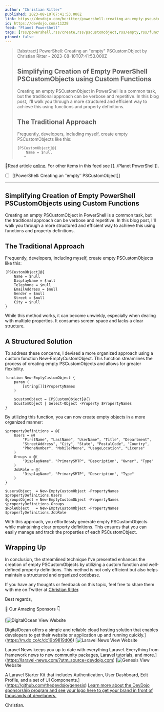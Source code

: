```yaml
---
author: "Christian Ritter"
published: 2023-08-10T07:41:53.000Z
link: https://devdojo.com/hcritter/powershell-creating-an-empty-pscustomobject
id: https://devdojo.com/11228
feed: "Planet PowerShell"
tags: [rss/powershell,rss/create,rss/pscustomobject,rss/empty,rss/function]
pinned: false
---
```

> [!abstract] PowerShell: Creating an "empty" PSCustomObject by Christian Ritter - 2023-08-10T07:41:53.000Z
> ## Simplifying Creation of Empty PowerShell PSCustomObjects using Custom Functions
> 
> Creating an empty PSCustomObject in PowerShell is a common task, but the traditional approach can be verbose and repetitive. In this blog post, I'll walk you through a more structured and efficient way to achieve this using functions and property definitions.
> 
> ## The Traditional Approach
> 
> Frequently, developers, including myself, create empty PSCustomObjects like this:
> 
> ```
> [PSCustomObject]@{
>     Name = $null
>    ⋯

🔗Read article [online](https://devdojo.com/hcritter/powershell-creating-an-empty-pscustomobject). For other items in this feed see [[../Planet PowerShell]].

- [ ] [[PowerShell꞉ Creating an ″empty″ PSCustomObject]]
- - -
## Simplifying Creation of Empty PowerShell PSCustomObjects using Custom Functions

Creating an empty PSCustomObject in PowerShell is a common task, but the traditional approach can be verbose and repetitive. In this blog post, I'll walk you through a more structured and efficient way to achieve this using functions and property definitions.

## The Traditional Approach

Frequently, developers, including myself, create empty PSCustomObjects like this:

```
[PSCustomObject]@{
    Name = $null
    DisplayName = $null
    Telephone = $null
    EmailAddress = $null
    Gender = $null
    Street = $null
    City = $null
}
```

While this method works, it can become unwieldy, especially when dealing with multiple properties. It consumes screen space and lacks a clear structure.

## A Structured Solution

To address these concerns, I devised a more organized approach using a custom function New-EmptyCustomObject. This function streamlines the process of creating empty PSCustomObjects and allows for greater flexibility.

```
function New-EmptyCustomObject {
    param (
        [string[]]$PropertyNames
    )
    
    $customObject = [PSCustomObject]@{}
    $customObject | Select-Object -Property $PropertyNames
}
```

By utilizing this function, you can now create empty objects in a more organized manner:

```
$propertyDefinitions = @{
    Users = @(
        "FirstName", "LastName", "UserName", "Title", "Department",
        "StreetAddress", "City", "State", "PostalCode", "Country",
        "PhoneNumber", "MobilePhone", "UsageLocation", "License"
    )
    Groups = @(
        "DisplayName", "PrimarySMTP", "Description", "Owner", "Type"
    )
    JobRole = @(
        "DisplayName", "PrimarySMTP", "Description", "Type"
    )
}

$usersObject  = New-EmptyCustomObject -PropertyNames $propertyDefinitions.Users
$groupsObject = New-EmptyCustomObject -PropertyNames $propertyDefinitions.Groups
$RoleObject   = New-EmptyCustomObject -PropertyNames $propertyDefinitions.JobRole

```

With this approach, you effortlessly generate empty PSCustomObjects while maintaining clear property definitions. This ensures that you can easily manage and track the properties of each PSCustomObject.

## Wrapping Up

In conclusion, the streamlined technique I've presented enhances the creation of empty PSCustomObjects by utilizing a custom function and well-defined property definitions. This method is not only efficient but also helps maintain a structured and organized codebase.

If you have any thoughts or feedback on this topic, feel free to share them with me on Twitter at [Christian Ritter](https://twitter.com/blackboxcoder/).

Best regards,

🤩 Our Amazing Sponsors 👇

 [![DigitalOcean](https://cdn.devdojo.com/sponsors/digital-ocean.svg) View Website

DigitalOcean offers a simple and reliable cloud hosting solution that enables developers to get their website or application up and running quickly.](https://m.do.co/c/dc19b9819d06) [![Laravel News](https://cdn.devdojo.com/sponsors/laravel-news.svg?image=laravel-news) View Website

Laravel News keeps you up to date with everything Laravel. Everything from framework news to new community packages, Laravel tutorials, and more.](https://laravel-news.com/?utm_source=devdojo.com) [![Genesis](https://cdn.devdojo.com/sponsors/genesis.svg) View Website

A Laravel Starter Kit that includes Authentication, User Dashboard, Edit Profile, and a set of UI Components.](https://github.com/thedevdojo/genesis) [Learn more about the DevDojo sponsorship program and see your logo here to get your brand in front of thousands of developers.](/sponsorship)

Christian.

